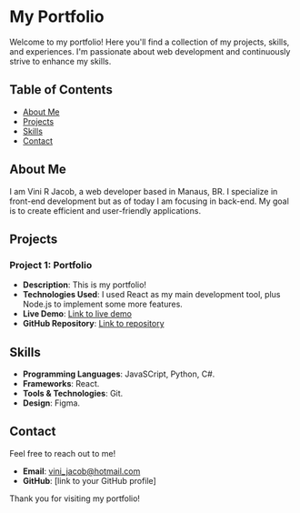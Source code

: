 # My Portfolio

Welcome to my portfolio! Here you'll find a collection of my projects, skills, and experiences. I'm passionate about web development and continuously strive to enhance my skills.

## Table of Contents

- [About Me](#about-me)
- [Projects](#projects)
- [Skills](#skills)
- [Contact](#contact)

## About Me

I am Vini R Jacob, a web developer  based in Manaus, BR. I specialize in front-end development but as of today I am focusing in back-end. My goal is to create efficient and user-friendly applications.

## Projects

### Project 1: Portfolio
- **Description**: This is my portfolio!
- **Technologies Used**: I used React as my main development tool, plus Node.js to implement some more features.
- **Live Demo**: [Link to live demo](https://vinijacob.github.io/ViniRJacob/)
- **GitHub Repository**: [Link to repository](https://github.com/vinijacob/ViniRJacob)

## Skills

- **Programming Languages**: JavaSCript, Python, C#.
- **Frameworks**: React.
- **Tools & Technologies**: Git.
- **Design**: Figma.

## Contact

Feel free to reach out to me!

- **Email**: vini_jacob@hotmail.com
- **GitHub**: [link to your GitHub profile]

Thank you for visiting my portfolio!